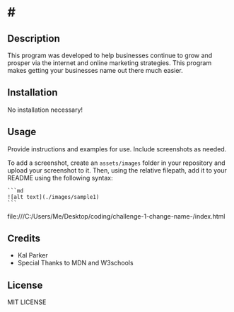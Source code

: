 # # <Social Media Marketing and You>

## Description

This program was developed to help businesses continue to grow and prosper via the internet and online marketing strategies. This program makes getting your businesses name out there much easier.


## Installation

No installation necessary!

## Usage

Provide instructions and examples for use. Include screenshots as needed.

To add a screenshot, create an `assets/images` folder in your repository and upload your screenshot to it. Then, using the relative filepath, add it to your README using the following syntax:

    ```md
    ![alt text](./images/sample1)
    ```
file:///C:/Users/Me/Desktop/coding/challenge-1-change-name-/index.html
## Credits

- Kal Parker
- Special Thanks to MDN and W3schools

## License

MIT LICENSE

